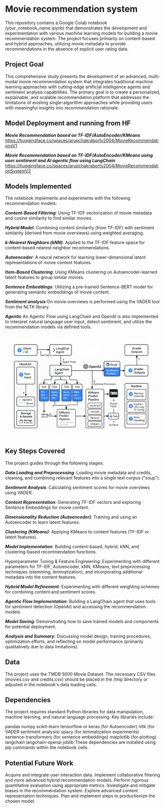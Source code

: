 <h1>Movie recommendation system</h1>

This repository contains a Google Colab notebook (your_notebook_name.ipynb) that demonstrates the development and experimentation with various machine learning models for building a movie recommendation system. The project focuses primarily on content-based and hybrid approaches, utilizing movie metadata to provide recommendations in the absence of explicit user rating data.

<h2>Project Goal</h2>

This comprehensive study presents the development of an advanced, multi-modal movie recommendation system that integrates traditional machine learning approaches with cutting-edge artificial intelligence agents and sentiment analysis capabilities. The primary goal is to create a personalized, explainable, and scalable recommendation platform that addresses the limitations of existing single-algorithm approaches while providing users with meaningful insights into recommendation rationale.

<h2>Model Deployment and running from HF</h2>

***Movie Recommendation based on TF-IDF/AutoEncoder/KMeans*** https://huggingface.co/spaces/arupchakraborty2004/MovieRecommendationsV1 

***Movie Recommendation based on TF-IDF/AutoEncoder/KMeans using user sentiment and AI agentic flow using LangChain*** https://huggingface.co/spaces/arupchakraborty2004/MovieRecommendationSystemV2

<h2>Models Implemented</h2>
The notebook implements and experiments with the following recommendation models:

***Content-Based Filtering***: Using TF-IDF vectorization of movie metadata and cosine similarity to find similar movies.

***Hybrid Model***: Combining content similarity (from TF-IDF) with sentiment similarity (derived from movie overviews) using weighted averaging.

***k-Nearest Neighbors (kNN)***: Applied to the TF-IDF feature space for content-based nearest neighbor recommendations.

***Autoencoder***: A neural network for learning lower-dimensional latent representations of movie content features.

***Item-Based Clustering***: Using KMeans clustering on Autoencoder-learned latent features to group similar movies.

***Sentence Embeddings***: Utilizing a pre-trained Sentence-BERT model for generating semantic embeddings of movie content.

***Sentiment analysis*** On movie overviews is performed using the VADER tool from the NLTK library.

***Agentic*** An Agentic Flow using LangChain and OpenAI is also implemented to interpret natural language user input, detect sentiment, and utilize the recommendation models via defined tools.

![AI Agent Flow](./src/MovieRecommendationsAgenticFlow.png)

<h2>Key Steps Covered</h2>
The project guides through the following stages:

***Data Loading and Preprocessing***: Loading movie metadata and credits, cleaning, and combining relevant features into a single text corpus ("soup").

***Sentiment Analysis***: Calculating sentiment scores for movie overviews using VADER.

***Content Representation***: Generating TF-IDF vectors and exploring Sentence Embeddings for movie content.

***Dimensionality Reduction (Autoencoder)***: Training and using an Autoencoder to learn latent features.

***Clustering (KMeans)***: Applying KMeans to content features (TF-IDF or latent features).

***Model Implementation***: Building content-based, hybrid, kNN, and clustering-based recommendation functions.

Hyperparameter Tuning & Feature Engineering: Experimenting with different parameters for TF-IDF, Autoencoder, kNN, KMeans, text preprocessing techniques (stemming, lemmatization), and incorporating additional metadata into the content features.

***Hybrid Model Refinement***: Experimenting with different weighting schemes for combining content and sentiment scores.

***Agentic Flow Implementation***: Building a LangChain agent that uses tools for sentiment detection (OpenAI) and accessing the recommendation models.

***Model Saving***: Demonstrating how to save trained models and components for potential deployment.

***Analysis and Summary***: Discussing model design, training procedures, optimization efforts, and reflecting on model performance (primarily qualitatively due to data limitations).

<h2>Data</h2>
The project uses the TMDB 5000 Movie Dataset. The necessary CSV files (movies.csv and credits.csv) should be placed in the /tmp directory or adjusted in the notebook's data loading cells.

<h2>Dependencies</h2>
The project requires standard Python libraries for data manipulation, machine learning, and natural language processing. Key libraries include:

pandas
numpy
scikit-learn
tensorflow or keras (for Autoencoder)
nltk (for VADER sentiment analysis)
spacy (for lemmatization experiments)
sentence-transformers (for sentence embeddings)
matplotlib (for plotting)
langchain
langchain-openai
joblib
These dependencies are installed using pip commands within the notebook cells.

<h2>Potential Future Work</h2>
Acquire and integrate user interaction data.
Implement collaborative filtering and more advanced hybrid recommendation models.
Perform rigorous quantitative evaluation using appropriate metrics.
Investigate and mitigate biases in the recommendation system.
Explore advanced content representation techniques.
Plan and implement steps to productionize the chosen model.
